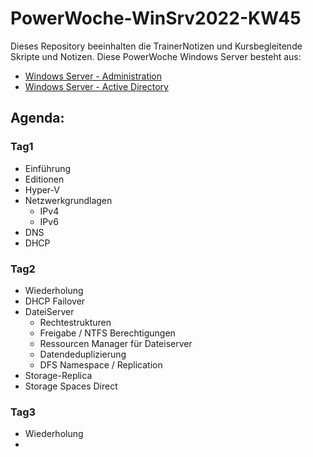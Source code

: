 # PowerWoche-WinSrv2022-KW45
Dieses Repository beeinhalten die TrainerNotizen und Kursbegleitende Skripte und Notizen. Diese PowerWoche Windows Server besteht aus:

- [Windows Server - Administration](https://ppedv.de/Schulung/Kurse/WindowsServer2019_Container_Administration_NanoServer_Seminar_Training.aspx)
- [Windows Server - Active Directory](https://ppedv.de/schulung/kurse/Windows-8-Schulung-Kurs-Seminar-Training-Server-ActiveDirectory-FSMO-GPO-2012.aspx)

## Agenda:
### Tag1
- Einführung
- Editionen
- Hyper-V
- Netzwerkgrundlagen
  - IPv4
  - IPv6
- DNS
- DHCP

### Tag2
- Wiederholung
- DHCP Failover
- DateiServer
  - Rechtestrukturen
  - Freigabe / NTFS Berechtigungen
  - Ressourcen Manager für Dateiserver
  - Datendeduplizierung
  - DFS Namespace / Replication
- Storage-Replica
- Storage Spaces Direct
  
### Tag3
- Wiederholung
- 
